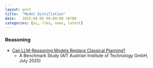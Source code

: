 ```yaml
---
layout: post
title:  "Model Distillation"
date:   2025-08-05 09:00:00 +0700
categories: [ai, llms, news, latest]
---
```


### Reasoning
- [Can LLM-Reasoning Models Replace Classical Planning?](https://www.arxiv.org/abs/2507.23589)
  - A Benchmark Study (AIT Austrian Institute of Technology GmbH, July 2025)
